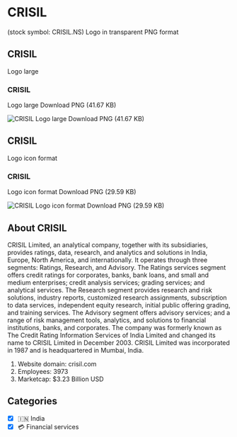 # CRISIL
 (stock symbol: CRISIL.NS) Logo in transparent PNG format

## CRISIL
 Logo large

### CRISIL
 Logo large Download PNG (41.67 KB)

![CRISIL
 Logo large Download PNG (41.67 KB)](/img/orig/CRISIL.NS_BIG-53892d4a.png)

## CRISIL
 Logo icon format

### CRISIL
 Logo icon format Download PNG (29.59 KB)

![CRISIL
 Logo icon format Download PNG (29.59 KB)](/img/orig/CRISIL.NS-fdec80df.png)

## About CRISIL


CRISIL Limited, an analytical company, together with its subsidiaries, provides ratings, data, research, and analytics and solutions in India, Europe, North America, and internationally. It operates through three segments: Ratings, Research, and Advisory. The Ratings services segment offers credit ratings for corporates, banks, bank loans, and small and medium enterprises; credit analysis services; grading services; and analytical services. The Research segment provides research and risk solutions, industry reports, customized research assignments, subscription to data services, independent equity research, initial public offering grading, and training services. The Advisory segment offers advisory services; and a range of risk management tools, analytics, and solutions to financial institutions, banks, and corporates. The company was formerly known as The Credit Rating Information Services of India Limited and changed its name to CRISIL Limited in December 2003. CRISIL Limited was incorporated in 1987 and is headquartered in Mumbai, India.

1. Website domain: crisil.com
2. Employees: 3973
3. Marketcap: $3.23 Billion USD


## Categories
- [x] 🇮🇳 India
- [x] 💳 Financial services
